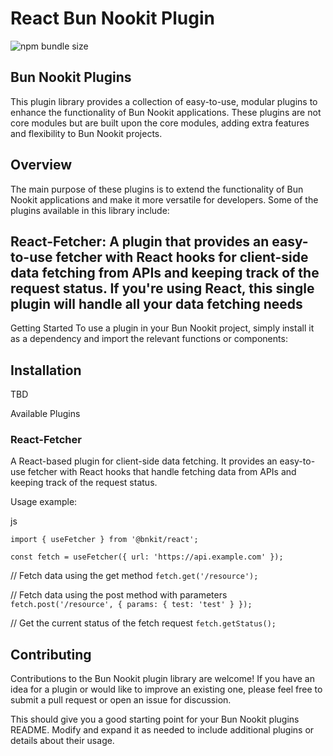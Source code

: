 # React Bun Nookit Plugin
![npm bundle size](https://img.shields.io/bundlephobia/min/%40bnk%2Freact)

## Bun Nookit Plugins

This plugin library provides a collection of easy-to-use, modular plugins to enhance the functionality of Bun Nookit applications. These plugins are not core modules but are built upon the core modules, adding extra features and flexibility to Bun Nookit projects.

## Overview

The main purpose of these plugins is to extend the functionality of Bun Nookit applications and make it more versatile for developers. Some of the plugins available in this library include:

## React-Fetcher: A plugin that provides an easy-to-use fetcher with React hooks for client-side data fetching from APIs and keeping track of the request status. If you're using React, this single plugin will handle all your data fetching needs

Getting Started
To use a plugin in your Bun Nookit project, simply install it as a dependency and import the relevant functions or components:

## Installation

TBD

Available Plugins

### React-Fetcher

A React-based plugin for client-side data fetching. It provides an easy-to-use fetcher with React hooks that handle fetching data from APIs and keeping track of the request status.

Usage example:

js

`import { useFetcher } from '@bnkit/react';`

`const fetch = useFetcher({ url: 'https://api.example.com' });`

// Fetch data using the get method
`fetch.get('/resource');`

// Fetch data using the post method with parameters
`fetch.post('/resource', { params: { test: 'test' } });`

// Get the current status of the fetch request
`fetch.getStatus();`

## Contributing

Contributions to the Bun Nookit plugin library are welcome! If you have an idea for a plugin or would like to improve an existing one, please feel free to submit a pull request or open an issue for discussion.

This should give you a good starting point for your Bun Nookit plugins README. Modify and expand it as needed to include additional plugins or details about their usage.
